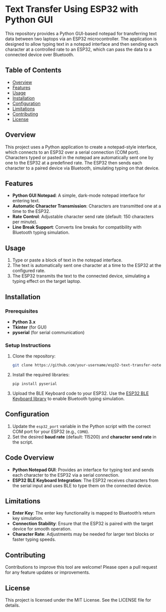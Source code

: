 # Text Transfer Using ESP32 with Python GUI

This repository provides a Python GUI-based notepad for transferring text data between two laptops via an ESP32 microcontroller. The application is designed to allow typing text in a notepad interface and then sending each character at a controlled rate to an ESP32, which can pass the data to a connected device over Bluetooth.

## Table of Contents
- [Overview](#overview)
- [Features](#features)
- [Usage](#usage)
- [Installation](#installation)
- [Configuration](#configuration)
- [Limitations](#limitations)
- [Contributing](#contributing)
- [License](#license)

## Overview

This project uses a Python application to create a notepad-style interface, which connects to an ESP32 over a serial connection (COM port). Characters typed or pasted in the notepad are automatically sent one by one to the ESP32 at a predefined rate. The ESP32 then sends each character to a paired device via Bluetooth, simulating typing on that device.

## Features

- **Python GUI Notepad**: A simple, dark-mode notepad interface for entering text.
- **Automatic Character Transmission**: Characters are transmitted one at a time to the ESP32.
- **Rate Control**: Adjustable character send rate (default: 150 characters per minute).
- **Line Break Support**: Converts line breaks for compatibility with Bluetooth typing simulation.

## Usage

1. Type or paste a block of text in the notepad interface.
2. The text is automatically sent one character at a time to the ESP32 at the configured rate.
3. The ESP32 transmits the text to the connected device, simulating a typing effect on the target laptop.

## Installation

### Prerequisites
- **Python 3.x**
- **Tkinter** (for GUI)
- **pyserial** (for serial communication)

### Setup Instructions
1. Clone the repository:
   ```bash
   git clone https://github.com/your-username/esp32-text-transfer-notepad.git
   ```
2. Install the required libraries:
   ```bash
   pip install pyserial
   ```
3. Upload the BLE Keyboard code to your ESP32. Use the [ESP32 BLE Keyboard library](https://github.com/T-vK/ESP32-BLE-Keyboard) to enable Bluetooth typing simulation.

## Configuration

1. Update the `esp32_port` variable in the Python script with the correct COM port for your ESP32 (e.g., `COM8`).
2. Set the desired **baud rate** (default: 115200) and **character send rate** in the script.

## Code Overview

- **Python Notepad GUI**: Provides an interface for typing text and sends each character to the ESP32 via a serial connection.
- **ESP32 BLE Keyboard Integration**: The ESP32 receives characters from the serial input and uses BLE to type them on the connected device.

## Limitations

- **Enter Key**: The enter key functionality is mapped to Bluetooth’s return key simulation.
- **Connection Stability**: Ensure that the ESP32 is paired with the target device for smooth operation.
- **Character Rate**: Adjustments may be needed for larger text blocks or faster typing speeds.

## Contributing

Contributions to improve this tool are welcome! Please open a pull request for any feature updates or improvements.

## License

This project is licensed under the MIT License. See the LICENSE file for details.
